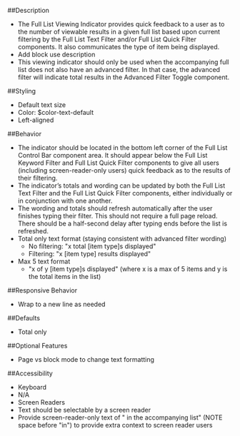 ﻿##Description
- The Full List Viewing Indicator provides quick feedback to a user as to the number of viewable results in a given full list based upon current filtering by the Full List Text Filter and/or Full List Quick Filter components. It also communicates the type of item being displayed.
- Add block use description
- This viewing indicator should only be used when the accompanying full list does not also have an advanced filter. In that case, the advanced filter will indicate total results in the Advanced Filter Toggle component.

##Styling
- Default text size
- Color: $color-text-default
- Left-aligned

##Behavior
- The indicator should be located in the bottom left corner of the Full List Control Bar component area. It should appear below the Full List Keyword Filter and Full List Quick Filter components to give all users (including screen-reader-only users) quick feedback as to the results of their filtering. 
- The indicator’s totals and wording can be updated by both the Full List Text Filter and the Full List Quick Filter components, either individually or in conjunction with one another. 
- The wording and totals should refresh automatically after the user finishes typing their filter. This should not require a full page reload. There should be a half-second delay after typing ends before the list is refreshed.
- Total only text format (staying consistent with advanced filter wording)
     - No filtering: "x total [item type]s displayed"
     - Filtering: "x [item type] results displayed"
- Max 5 text format 
     - "x of y [item type]s displayed" (where x is a max of 5 items and y is the total items in the list)

##Responsive Behavior
- Wrap to a new line as needed

##Defaults
- Total only

##Optional Features
- Page vs block mode to change text formatting

##Accessibility
- Keyboard
- N/A
- Screen Readers
- Text should be selectable by a screen reader
- Provide screen-reader-only text of " in the accompanying list" (NOTE space before "in") to provide extra context to screen reader users

